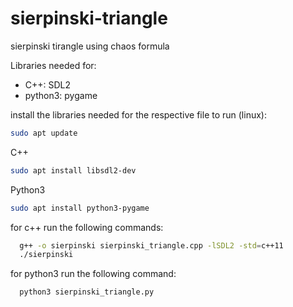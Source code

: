 # sierpinski-triangle
sierpinski tirangle using chaos formula

Libraries needed for:
- C++: SDL2
- python3: pygame

install the libraries needed for the respective file to run (linux):
```bash
sudo apt update
```
C++
```bash
sudo apt install libsdl2-dev
```
Python3
```bash
sudo apt install python3-pygame
```

for c++ run the following commands:
```bash
  g++ -o sierpinski sierpinski_triangle.cpp -lSDL2 -std=c++11
  ./sierpinski
```

for python3 run the following command:
```bash
  python3 sierpinski_triangle.py
```